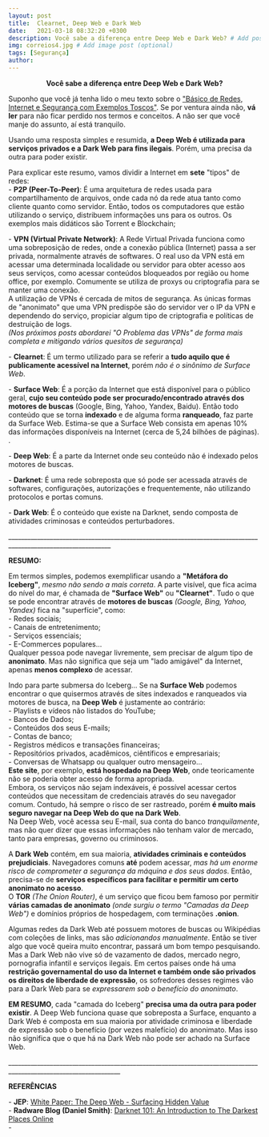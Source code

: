 ```yaml
---
layout: post
title:  Clearnet, Deep Web e Dark Web
date:   2021-03-18 08:32:20 +0300
description: Você sabe a diferença entre Deep Web e Dark Web? # Add post description (optional)
img: correios4.jpg # Add image post (optional)
tags: [Segurança]
author:
---
```

<center><strong>Você sabe a diferença entre Deep Web e Dark Web?</strong></center> 

<p>Suponho que você já tenha lido o meu texto sobre o <a href="https://escapethex.netlify.app/redes-for-dummies/">"Básico de Redes, Internet e Segurança com Exemplos Toscos"</a>. Se por ventura ainda não, <b>vá ler</b> para não ficar perdido nos termos e conceitos. A não ser que você manje do assunto, aí está tranquilo.</p>

<p>Usando uma resposta simples e resumida, <b>a Deep Web é utilizada para serviços privados e a Dark Web para fins ilegais</b>. Porém, uma precisa da outra para poder existir.</p>

<p>Para explicar este resumo, vamos dividir a Internet em <b>sete</b> "tipos" de redes:<br>
- <b>P2P (Peer-To-Peer)</b>: É uma arquitetura de redes usada para compartilhamento de arquivos, onde cada nó da rede atua tanto como cliente quanto como servidor. Então, todos os computadores que estão utilizando o serviço, distribuem informações uns para os outros. Os exemplos mais didáticos são Torrent e Blockchain;</p>

<p>- <b>VPN (Virtual Private Network)</b>: A Rede Virtual Privada funciona como uma sobreposição de redes, onde a conexão pública (Internet) passa a ser privada, normalmente através de softwares. O real uso da VPN está em acessar uma determinada localidade ou servidor para obter acesso aos seus serviços, como acessar conteúdos bloqueados por região ou home office, por exemplo. Comumente se utiliza de proxys ou criptografia para se manter uma conexão.<br>
A utilização de VPNs é cercada de mitos de segurança. As únicas formas de "anonimato" que uma VPN predispõe são do servidor ver o IP da VPN e dependendo do serviço, propiciar algum tipo de criptografia e políticas de destruição de logs.<br>
<i>(Nos próximos posts abordarei "O Problema das VPNs" de forma mais completa e mitigando vários quesitos de segurança)</i></p>

<p>- <b>Clearnet</b>: É um termo utilizado para se referir a <b>tudo aquilo que é publicamente acessível na Internet</b>, porém <i>não é o sinônimo de Surface Web</i>.</p>

<p>- <b>Surface Web</b>: É a porção da Internet que está disponível para o público geral, <b>cujo seu conteúdo pode ser procurado/encontrado através dos motores de buscas</b> (Google, Bing, Yahoo, Yandex, Baidu). Então todo conteúdo que se torna <b>indexado</b> e de alguma forma <b>ranqueado</b>, faz parte da Surface Web. Estima-se que a Surface Web consista em apenas 10% das informações disponíveis na Internet (cerca de 5,24 bilhões de páginas).<br>
.</p>
<p>- <b>Deep Web</b>: É a parte da Internet onde seu conteúdo não é indexado pelos motores de buscas.</p>

<p>- <b>Darknet</b>: É uma rede sobreposta que só pode ser acessada através de softwares, configurações, autorizações e frequentemente, não utilizando protocolos e portas comuns.</p>

<p>- <b>Dark Web</b>: É o conteúdo que existe na Darknet, sendo composta de atividades criminosas e conteúdos perturbadores.</p>




<p>______________________________________________________________________________________________________________</p>
<p><strong>RESUMO:</strong></p>
<p>Em termos simples, podemos exemplificar usando a <b>"Metáfora do Iceberg"</b>, <i>mesmo não sendo a mais correta</i>. A parte visível, que fica acima do nível do mar, é chamada de <b>"Surface Web"</b> ou <b>"Clearnet"</b>. Tudo o que se pode encontrar através de <b>motores de buscas</b> <i>(Google, Bing, Yahoo, Yandex)</i> fica na "superfície", como:<br>
- Redes sociais;<br>
- Canais de entretenimento;<br> 
- Serviços essenciais;<br>
- E-Commerces populares...<br>
Qualquer pessoa pode navegar livremente, sem precisar de algum tipo de <b>anonimato</b>. Mas não significa que seja um "lado amigável" da Internet, apenas <b>menos complexo</b> de acessar.</p>

<p>Indo para parte submersa do Iceberg... Se na <b>Surface Web</b> podemos encontrar o que quisermos através de sites indexados e ranqueados via motores de busca, na <b>Deep Web</b> é justamente ao contrário:<br>
- Playlists e vídeos não listados do YouTube;<br>
- Bancos de Dados;<br>
- Conteúdos dos seus E-mails;<br> 
- Contas de banco;<br>
- Registros médicos e transações financeiras;<br>
- Repositórios privados, acadêmicos, ciêntíficos e empresariais;<br> 
- Conversas de Whatsapp ou qualquer outro mensageiro...<br>
<b>Este site</b>, por exemplo, <b>está hospedado na Deep Web</b>, onde teoricamente não se poderia obter acesso de forma apropriada.<br>
Embora, os serviços não sejam indexáveis, é possível acessar certos conteúdos que necessitam de credenciais através do seu navegador comum. Contudo, há sempre o risco de ser rastreado, porém <b>é muito mais seguro navegar na Deep Web do que na Dark Web</b>.<br>
Na Deep Web, você acessa seu E-mail, sua conta do banco <i>tranquilamente</i>, mas não quer dizer que essas informações não tenham valor de mercado, tanto para empresas, governo ou criminosos.</p>

<p>A <b>Dark Web</b> contém, em sua maioria, <b>atividades criminais e conteúdos prejudiciais</b>. Navegadores comuns <b>até</b> podem acessar, <i>mas há um enorme risco de comprometer a segurança da máquina e dos seus dados</i>. Então, precisa-se de <b>serviços específicos para facilitar e permitir um certo anonimato no acesso</b>.<br>
O <b>TOR</b> <i>(The Onion Router)</i>, é um serviço que ficou bem famoso por permitir <b>várias camadas de anonimato</b> <i>(onde surgiu o termo "Camadas da Deep Web")</i> e domínios próprios de hospedagem, com terminações <b>.onion</b>.</p>

<p>Algumas redes da Dark Web até possuem motores de buscas ou Wikipédias com coleções de links, mas são <i>adicionandos manualmente</i>. Então se tiver algo que você queira muito encontrar, passará um bom tempo pesquisando.<br>   
Mas a Dark Web não vive só de vazamento de dados, mercado negro, pornografia infantil e serviços ilegais. Em certos países onde há uma <b>restrição governamental do uso da Internet e também onde são privados os direitos de liberdade de expressão</b>, os sofredores desses regimes vão para a Dark Web para se <i>expressarem sob o benefício do anonimato</i>.</p>

<p><b>EM RESUMO</b>, cada "camada do Iceberg" <b>precisa uma da outra para poder existir</b>. A Deep Web funciona quase que sobreposta a Surface, enquanto a Dark Web é composta em sua maioria por atividade criminosa e liberdade de expressão sob o benefício (por vezes malefício) do anonimato. Mas isso não significa que o que há na Dark Web não pode ser achado na Surface Web.</p>
<p>_________________________________________________________________________________________________________________</p>
<p><b>REFERÊNCIAS</b></p>
<p>- <b>JEP</b>: <a href="https://quod.lib.umich.edu/j/jep/3336451.0007.104?view=text;rgn=main">White Paper: The Deep Web - Surfacing Hidden Value</a><br>
- <b>Radware Blog (Daniel Smith)</b>: <a href="https://blog.radware.com/security/2016/04/darknet-101/">Darknet 101: An Introduction to The Darkest Places Online</a><br>
- 